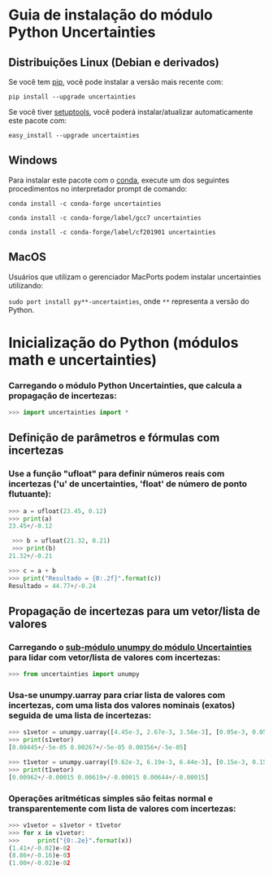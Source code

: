 # Guia de instalação do módulo Python Uncertainties

## Distribuições Linux (Debian e derivados)

Se você tem [pip](https://pypi.org/project/pip/), você pode instalar a versão mais recente com:

```pip install --upgrade uncertainties```

Se você tiver [setuptools](https://pypi.org/project/setuptools/), você poderá instalar/atualizar automaticamente este pacote 
com:

```easy_install --upgrade uncertainties```

## Windows

Para instalar este pacote com o [conda](https://pypi.org/project/pip/), execute um dos seguintes procedimentos no interpretador prompt de comando:

```conda install -c conda-forge uncertainties``` 

```conda install -c conda-forge/label/gcc7 uncertainties``` 

```conda install -c conda-forge/label/cf201901 uncertainties```

## MacOS

 Usuários que utilizam o gerenciador MacPorts podem instalar uncertainties utilizando:
 
 ```sudo port install py**-uncertainties```, onde ```**``` representa a versão do Python. 
 
# Inicialização do Python (módulos math e uncertainties)
 
### Carregando o módulo Python Uncertainties, que calcula a propagação de incertezas:

```python
>>> import uncertainties import *
```
 
## Definição de parâmetros e fórmulas com incertezas

### Use a função "ufloat" para definir números reais com incertezas ('u' de uncertainties, 'float' de número de ponto flutuante):


```python
>>> a = ufloat(23.45, 0.12)
>>> print(a)
23.45+/-0.12
```

```python
 >>> b = ufloat(21.32, 0.21)
 >>> print(b)
21.32+/-0.21
```

```python
>>> c = a + b
>>> print("Resultado = {0:.2f}".format(c))
Resultado = 44.77+/-0.24
```

## Propagação de incertezas para um vetor/lista de valores

### Carregando o [sub-módulo unumpy do módulo Uncertainties](https://pythonhosted.org/uncertainties/numpy_guide.html) para lidar com vetor/lista de valores com incertezas:

```python
>>> from uncertainties import unumpy
```

### Usa-se unumpy.uarray para criar lista de valores com incertezas, com uma lista dos valores nominais (exatos) seguida de uma lista de incertezas:

```python
>>> s1vetor = unumpy.uarray([4.45e-3, 2.67e-3, 3.56e-3], [0.05e-3, 0.05e-3, 0.05e-3])
>>> print(s1vetor)
[0.00445+/-5e-05 0.00267+/-5e-05 0.00356+/-5e-05]
```

```python
>>> t1vetor = unumpy.uarray([9.62e-3, 6.19e-3, 6.44e-3], [0.15e-3, 0.15e-3, 0.15e-3])
>>> print(t1vetor)
[0.00962+/-0.00015 0.00619+/-0.00015 0.00644+/-0.00015]
```

### Operações aritméticas simples são feitas normal e transparentemente com lista de valores com incertezas:

```python
>>> v1vetor = s1vetor + t1vetor
>>> for x in v1vetor:
>>>     print("{0:.2e}".format(x))
(1.41+/-0.02)e-02
(8.86+/-0.16)e-03
(1.00+/-0.02)e-02
```
